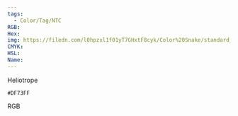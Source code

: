 ```yaml
---
tags:
  - Color/Tag/NTC
RGB:
Hex:
img: https://filedn.com/l0hpzxl1f01yT7GHxtF8cyk/Color%20Snake/standard_csv_to_svg/DF73FF.svg
CMYK:
HSL:
Name:
---
```

Heliotrope
```palette
#DF73FF
```
RGB
